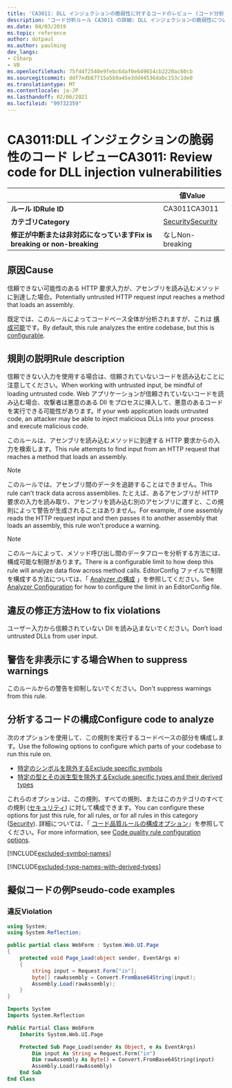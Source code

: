 ```yaml
---
title: 'CA3011: DLL インジェクションの脆弱性に対するコードのレビュー (コード分析)'
description: 'コード分析ルール CA3011 の詳細: DLL インジェクションの脆弱性についてコードを確認する'
ms.date: 04/03/2019
ms.topic: reference
author: dotpaul
ms.author: paulming
dev_langs:
- CSharp
- VB
ms.openlocfilehash: 75fd4f2540e9febc6daf0e649654cb2220ac60cb
ms.sourcegitcommit: ddf7edb67715a5b9a45e3dd44536dabc153c1de0
ms.translationtype: MT
ms.contentlocale: ja-JP
ms.lasthandoff: 02/06/2021
ms.locfileid: "99732359"
---
```

# <a name="ca3011-review-code-for-dll-injection-vulnerabilities"></a><span data-ttu-id="c130e-103">CA3011:DLL インジェクションの脆弱性のコード レビュー</span><span class="sxs-lookup"><span data-stu-id="c130e-103">CA3011: Review code for DLL injection vulnerabilities</span></span>

| | <span data-ttu-id="c130e-104">値</span><span class="sxs-lookup"><span data-stu-id="c130e-104">Value</span></span> |
|-|-|
| <span data-ttu-id="c130e-105">**ルール ID**</span><span class="sxs-lookup"><span data-stu-id="c130e-105">**Rule ID**</span></span> |<span data-ttu-id="c130e-106">CA3011</span><span class="sxs-lookup"><span data-stu-id="c130e-106">CA3011</span></span>|
| <span data-ttu-id="c130e-107">**カテゴリ**</span><span class="sxs-lookup"><span data-stu-id="c130e-107">**Category**</span></span> |[<span data-ttu-id="c130e-108">Security</span><span class="sxs-lookup"><span data-stu-id="c130e-108">Security</span></span>](security-warnings.md)|
| <span data-ttu-id="c130e-109">**修正が中断または非対応になっています**</span><span class="sxs-lookup"><span data-stu-id="c130e-109">**Fix is breaking or non-breaking**</span></span> |<span data-ttu-id="c130e-110">なし</span><span class="sxs-lookup"><span data-stu-id="c130e-110">Non-breaking</span></span>|

## <a name="cause"></a><span data-ttu-id="c130e-111">原因</span><span class="sxs-lookup"><span data-stu-id="c130e-111">Cause</span></span>

<span data-ttu-id="c130e-112">信頼できない可能性のある HTTP 要求入力が、アセンブリを読み込むメソッドに到達した場合。</span><span class="sxs-lookup"><span data-stu-id="c130e-112">Potentially untrusted HTTP request input reaches a method that loads an assembly.</span></span>

<span data-ttu-id="c130e-113">既定では、このルールによってコードベース全体が分析されますが、これは [構成可能](#configure-code-to-analyze)です。</span><span class="sxs-lookup"><span data-stu-id="c130e-113">By default, this rule analyzes the entire codebase, but this is [configurable](#configure-code-to-analyze).</span></span>

## <a name="rule-description"></a><span data-ttu-id="c130e-114">規則の説明</span><span class="sxs-lookup"><span data-stu-id="c130e-114">Rule description</span></span>

<span data-ttu-id="c130e-115">信頼できない入力を使用する場合は、信頼されていないコードを読み込むことに注意してください。</span><span class="sxs-lookup"><span data-stu-id="c130e-115">When working with untrusted input, be mindful of loading untrusted code.</span></span> <span data-ttu-id="c130e-116">Web アプリケーションが信頼されていないコードを読み込む場合、攻撃者は悪意のある Dll をプロセスに挿入して、悪意のあるコードを実行できる可能性があります。</span><span class="sxs-lookup"><span data-stu-id="c130e-116">If your web application loads untrusted code, an attacker may be able to inject malicious DLLs into your process and execute malicious code.</span></span>

<span data-ttu-id="c130e-117">このルールは、アセンブリを読み込むメソッドに到達する HTTP 要求からの入力を検索します。</span><span class="sxs-lookup"><span data-stu-id="c130e-117">This rule attempts to find input from an HTTP request that reaches a method that loads an assembly.</span></span>

> [!NOTE]
> <span data-ttu-id="c130e-118">このルールでは、アセンブリ間のデータを追跡することはできません。</span><span class="sxs-lookup"><span data-stu-id="c130e-118">This rule can't track data across assemblies.</span></span> <span data-ttu-id="c130e-119">たとえば、あるアセンブリが HTTP 要求の入力を読み取り、アセンブリを読み込む別のアセンブリに渡すと、この規則によって警告が生成されることはありません。</span><span class="sxs-lookup"><span data-stu-id="c130e-119">For example, if one assembly reads the HTTP request input and then passes it to another assembly that loads an assembly, this rule won't produce a warning.</span></span>

> [!NOTE]
> <span data-ttu-id="c130e-120">このルールによって、メソッド呼び出し間のデータフローを分析する方法には、構成可能な制限があります。</span><span class="sxs-lookup"><span data-stu-id="c130e-120">There is a configurable limit to how deep this rule will analyze data flow across method calls.</span></span> <span data-ttu-id="c130e-121">EditorConfig ファイルで制限を構成する方法については、「 [Analyzer の構成](https://github.com/dotnet/roslyn-analyzers/blob/master/docs/Analyzer%20Configuration.md#dataflow-analysis) 」を参照してください。</span><span class="sxs-lookup"><span data-stu-id="c130e-121">See [Analyzer Configuration](https://github.com/dotnet/roslyn-analyzers/blob/master/docs/Analyzer%20Configuration.md#dataflow-analysis) for how to configure the limit in an EditorConfig file.</span></span>

## <a name="how-to-fix-violations"></a><span data-ttu-id="c130e-122">違反の修正方法</span><span class="sxs-lookup"><span data-stu-id="c130e-122">How to fix violations</span></span>

<span data-ttu-id="c130e-123">ユーザー入力から信頼されていない Dll を読み込まないでください。</span><span class="sxs-lookup"><span data-stu-id="c130e-123">Don't load untrusted DLLs from user input.</span></span>

## <a name="when-to-suppress-warnings"></a><span data-ttu-id="c130e-124">警告を非表示にする場合</span><span class="sxs-lookup"><span data-stu-id="c130e-124">When to suppress warnings</span></span>

<span data-ttu-id="c130e-125">このルールからの警告を抑制しないでください。</span><span class="sxs-lookup"><span data-stu-id="c130e-125">Don't suppress warnings from this rule.</span></span>

## <a name="configure-code-to-analyze"></a><span data-ttu-id="c130e-126">分析するコードの構成</span><span class="sxs-lookup"><span data-stu-id="c130e-126">Configure code to analyze</span></span>

<span data-ttu-id="c130e-127">次のオプションを使用して、この規則を実行するコードベースの部分を構成します。</span><span class="sxs-lookup"><span data-stu-id="c130e-127">Use the following options to configure which parts of your codebase to run this rule on.</span></span>

- [<span data-ttu-id="c130e-128">特定のシンボルを除外する</span><span class="sxs-lookup"><span data-stu-id="c130e-128">Exclude specific symbols</span></span>](#exclude-specific-symbols)
- [<span data-ttu-id="c130e-129">特定の型とその派生型を除外する</span><span class="sxs-lookup"><span data-stu-id="c130e-129">Exclude specific types and their derived types</span></span>](#exclude-specific-types-and-their-derived-types)

<span data-ttu-id="c130e-130">これらのオプションは、この規則、すべての規則、またはこのカテゴリのすべての規則 ([セキュリティ](security-warnings.md)) に対して構成できます。</span><span class="sxs-lookup"><span data-stu-id="c130e-130">You can configure these options for just this rule, for all rules, or for all rules in this category ([Security](security-warnings.md)).</span></span> <span data-ttu-id="c130e-131">詳細については、「 [コード品質ルールの構成オプション](../code-quality-rule-options.md)」を参照してください。</span><span class="sxs-lookup"><span data-stu-id="c130e-131">For more information, see [Code quality rule configuration options](../code-quality-rule-options.md).</span></span>

[!INCLUDE[excluded-symbol-names](~/includes/code-analysis/excluded-symbol-names.md)]

[!INCLUDE[excluded-type-names-with-derived-types](~/includes/code-analysis/excluded-type-names-with-derived-types.md)]

## <a name="pseudo-code-examples"></a><span data-ttu-id="c130e-132">擬似コードの例</span><span class="sxs-lookup"><span data-stu-id="c130e-132">Pseudo-code examples</span></span>

### <a name="violation"></a><span data-ttu-id="c130e-133">違反</span><span class="sxs-lookup"><span data-stu-id="c130e-133">Violation</span></span>

```csharp
using System;
using System.Reflection;

public partial class WebForm : System.Web.UI.Page
{
    protected void Page_Load(object sender, EventArgs e)
    {
        string input = Request.Form["in"];
        byte[] rawAssembly = Convert.FromBase64String(input);
        Assembly.Load(rawAssembly);
    }
}
```

```vb
Imports System
Imports System.Reflection

Public Partial Class WebForm
    Inherits System.Web.UI.Page

    Protected Sub Page_Load(sender As Object, e As EventArgs)
        Dim input As String = Request.Form("in")
        Dim rawAssembly As Byte() = Convert.FromBase64String(input)
        Assembly.Load(rawAssembly)
    End Sub
End Class
```
